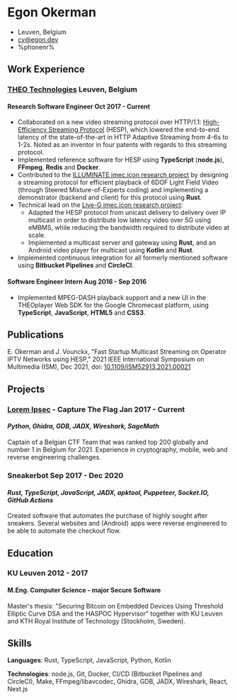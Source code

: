 # Egon Okerman

- Leuven, Belgium
- <cv@egon.dev>
- %phonenr%

## Work Experience
### <span>[THEO Technologies](https://www.theoplayer.com/)</span> <span>Leuven, Belgium</span>
#### <span>Research Software Engineer</span> <span>Oct 2017 - Current</span>
[//]: # "Rust, TypeScript, node.js, Python, Bitbucket Pipelines, Redis, Docker, Make"

- Collaborated on a new video streaming protocol over HTTP/1.1: [High-Efficiency Streaming Protocol](https://www.hespalliance.org/) (HESP), which lowered the end-to-end latency of the state-of-the-art in HTTP Adaptive Streaming from 4-6s to 1-2s. Noted as an inventor in four patents with regards to this streaming protocol.
- Implemented reference software for HESP using **TypeScript** (**node.js**), **FFmpeg**, **Redis** and **Docker**.
- Contributed to the [ILLUMINATE imec.icon research project](https://www.imec-int.com/en/what-we-offer/research-portfolio/illuminate) by designing a streaming protocol for efficient playback of 6DOF Light Field Video (through Steered Mixture-of-Experts coding) and implementing a demonstrator (backend and client) for this protocol using **Rust**.
- Technical lead on the [Live-G imec.icon research project](https://www.imec-int.com/en/research-portfolio/live-g):
  - Adapted the HESP protocol from unicast delivery to delivery over IP multicast in order to distribute low latency video over 5G using eMBMS, while reducing the bandwidth required to distribute video at scale.
  - Implemented a multicast server and gateway using **Rust**, and an Android video player for multicast using **Kotlin** and **Rust**.
- Implemented continuous integration for all formerly mentioned software using **Bitbucket Pipelines** and **CircleCI**.

#### <span>Software Engineer Intern</span> <span>Aug 2016 - Sep 2016</span>
[//]: # "TypeScript, JavaScript, node.js, HTML5, CSS3"

- Implemented MPEG-DASH playback support and a new UI in the THEOplayer Web SDK for the Google Chromecast platform, using **TypeScript**, **JavaScript**, **HTML5** and **CSS3**.

<!--
#### <span>Software Engineer Intern</span> <span>Jul 2015 - Aug 2015</span>
[//]: # "JavaScript, node.js, Redis"

- Integrated a new payment processor into the THEOplayer management platform using **JavaScript** (**node.js**).

-->

## Publications
E. Okerman and J. Vounckx, "Fast Startup Multicast Streaming on Operator IPTV Networks using HESP," 2021 IEEE International Symposium on Multimedia (ISM), Dec 2021, doi: [10.1109/ISM52913.2021.00021](https://ieeexplore.ieee.org/document/9666118)


## Projects
[//]: # "What you made, how you made it, and if applicable, any metrics"
### <span>[Lorem Ipsec](https://ctftime.org/team/30031) - Capture The Flag</span> <span>Jan 2017 - Current</span>
#### _Python, Ghidra, GDB, JADX, Wireshark, SageMath_
Captain of a Belgian CTF Team that was ranked top 200 globally and number 1 in Belgium for 2021.
Experience in cryptography, mobile, web and reverse engineering challenges.


### <span>Sneakerbot</span> <span>Sep 2017 - Dec 2020</span>
#### _Rust, TypeScript, JavaScript, JADX, apktool, Puppeteer, Socket.IO, GitHub Actions_
Created software that automates the purchase of highly sought after sneakers.
Several websites and (Android) apps were reverse engineered to be able to automate the checkout flow.


## Education
### <span>KU Leuven</span> <span>2012 - 2017</span>
#### M.Eng. Computer Science - major Secure Software
Master's thesis: "Securing Bitcoin on Embedded Devices Using Threshold Elliptic Curve DSA and the HASPOC Hypervisor" together with KU Leuven and KTH Royal Institute of Technology (Stockholm, Sweden).


## Skills
**Languages**: Rust, TypeScript, JavaScript, Python, Kotlin

**Technologies**: node.js, Git, Docker, CI/CD (Bitbucket Pipelines and CircleCI), Make, FFmpeg/libavcodec, Ghidra, GDB, JADX, Wireshark, React, Next.js
